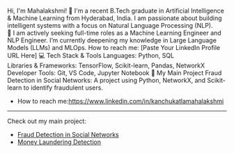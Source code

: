 Hi, I'm Mahalakshmi! 👋
I'm a recent B.Tech graduate in Artificial Intelligence & Machine Learning from Hyderabad, India. I am passionate about building intelligent systems with a focus on Natural Language Processing (NLP).  
🔭 I am actively seeking full-time roles as a Machine Learning Engineer and NLP Engineer.
 I’m currently deepening my knowledge in Large Language Models (LLMs) and MLOps.
How to reach me: [Paste Your LinkedIn Profile URL Here]
💻 Tech Stack & Tools
Languages: Python, SQL  
Libraries & Frameworks: TensorFlow, Scikit-learn, Pandas, NetworkX
Developer Tools: Git, VS Code, Jupyter Notebook
🚀 My Main Project
Fraud Detection in Social Networks: A project using Python, NetworkX, and Scikit-learn to identify fraudulent users.
-  How to reach me:https://www.linkedin.com/in/kanchukatlamahalakshmi

---
Check out my main project:
* [Fraud Detection in Social Networks](URL-to-your-fraud-detection-project)
* [Money Laundering Detection](URL-to-your-money-laundering-project)
